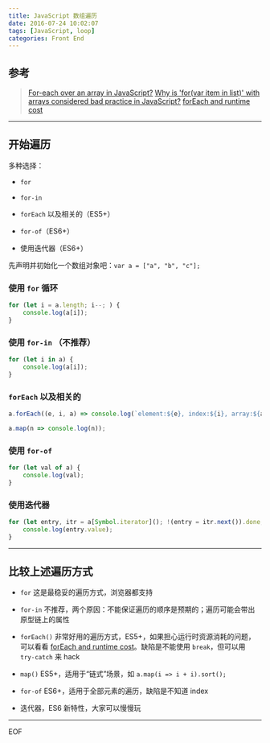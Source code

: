 ```yaml
---
title: JavaScript 数组遍历
date: 2016-07-24 10:02:07
tags: [JavaScript, loop]
categories: Front End
---
```


## 参考

> [For-each over an array in JavaScript?](http://stackoverflow.com/questions/9329446/for-each-over-an-array-in-javascript)
> [Why is 'for(var item in list)' with arrays considered bad practice in JavaScript?](http://stackoverflow.com/questions/2265167/why-is-forvar-item-in-list-with-arrays-considered-bad-practice-in-javascript)
> [forEach and runtime cost](http://blog.niftysnippets.org/2012/02/foreach-and-runtime-cost.html)

---

## 开始遍历

多种选择：

- `for`

- `for-in`

- `forEach` 以及相关的（ES5+）

- `for-of`（ES6+）

- 使用迭代器（ES6+）
<!-- more -->
先声明并初始化一个数组对象吧：`var a = ["a", "b", "c"];`

### 使用 `for` 循环

``` js
for (let i = a.length; i--; ) {
    console.log(a[i]);
}
```

### 使用 `for-in` （不推荐）

``` js
for (let i in a) {
    console.log(a[i]);
}
```

### `forEach` 以及相关的

``` js
a.forEach((e, i, a) => console.log(`element:${e}, index:${i}, array:${a}`));
```

``` js
a.map(n => console.log(n));
```

### 使用 `for-of`

``` js
for (let val of a) {
    console.log(val);
}
```

### 使用迭代器

``` js
for (let entry, itr = a[Symbol.iterator](); !(entry = itr.next()).done; ) {
    console.log(entry.value);
}
```

---

## 比较上述遍历方式

- `for` 这是最稳妥的遍历方式，浏览器都支持

- `for-in` 不推荐，两个原因：不能保证遍历的顺序是预期的；遍历可能会带出原型链上的属性

- `forEach()` 非常好用的遍历方式，ES5+，如果担心运行时资源消耗的问题，可以看看 [forEach and runtime cost](http://blog.niftysnippets.org/2012/02/foreach-and-runtime-cost.html)。缺陷是不能使用 `break`，但可以用 `try-catch` 来 hack

- `map()` ES5+，适用于“链式”场景，如 `a.map(i => i + i).sort();`

- `for-of` ES6+，适用于全部元素的遍历，缺陷是不知道 index

- 迭代器，ES6 新特性，大家可以慢慢玩

---
EOF
